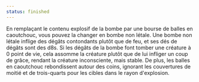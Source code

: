 ```yaml
---
status: finished
---
```

En remplaçant le contenu explosif de la bombe par une bourse de balles en caoutchouc, vous pouvez la changer en bombe non létale. Une bombe non létale inflige des dégâts contondants plutôt que de feu, et ses dés de dégâts sont des d8s. Si les dégâts de la bombe font tomber une créature à 0 point de vie, cela assomme la créature plutôt que de lui infliger un coup de grâce, rendant la créature inconsciente, mais stable. De plus, les balles en caoutchouc rebondissent autour des coins, ignorant les couvertures de moitié et de trois-quarts pour les cibles dans le rayon d'explosion.